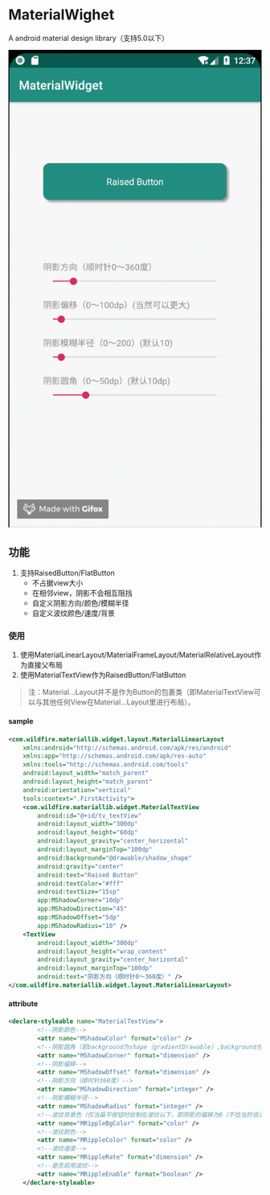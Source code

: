 # MaterialWighet

A android material design library（支持5.0以下）

![2018-12-24 12.37.58](https://github.com/WildfireCoding/MaterialWidget/blob/master/data/gif_material_button.gif)

## 功能

1. 支持RaisedButton/FlatButton
   * 不占据view大小
   * 在相邻view，阴影不会相互阻挡
   * 自定义阴影方向/颜色/模糊半径
   * 自定义波纹颜色/速度/背景

### 使用

1. 使用MaterialLinearLayout/MaterialFrameLayout/MaterialRelativeLayout作为直接父布局
2. 使用MaterialTextView作为RaisedButton/FlatButton

> 注：Material…Layout并不是作为Button的包裹类（即MaterialTextView可以与其他任何View在Material…Layout里进行布局）。

#### sample

```xml
<com.wildfire.materiallib.widget.layout.MaterialLinearLayout
    xmlns:android="http://schemas.android.com/apk/res/android"
    xmlns:app="http://schemas.android.com/apk/res-auto"
    xmlns:tools="http://schemas.android.com/tools"
    android:layout_width="match_parent"
    android:layout_height="match_parent"
    android:orientation="vertical"
    tools:context=".FirstActivity">
    <com.wildfire.materiallib.widget.MaterialTextView
        android:id="@+id/tv_textView"
        android:layout_width="300dp"
        android:layout_height="60dp"
        android:layout_gravity="center_horizontal"
        android:layout_marginTop="100dp"
        android:background="@drawable/shadow_shape"
        android:gravity="center"
        android:text="Raised Button"
        android:textColor="#fff"
        android:textSize="15sp"
        app:MShadowCorner="10dp"
        app:MShadowDirection="45"
        app:MShadowOffset="5dp"
        app:MShadowRadius="10" />
    <TextView
        android:layout_width="300dp"
        android:layout_height="wrap_content"
        android:layout_gravity="center_horizontal"
        android:layout_marginTop="100dp"
        android:text="阴影方向（顺时针0～360度）" />
</com.wildfire.materiallib.widget.layout.MaterialLinearLayout>
```

#### attribute

```xml
<declare-styleable name="MaterialTextView">
        <!--阴影颜色-->
        <attr name="MShadowColor" format="color" />
        <!--阴影圆角（若background为shape（gradientDrawable）,background也会进行圆角）-->
        <attr name="MShadowCorner" format="dimension" />
        <!--阴影偏移-->
        <attr name="MShadowOffset" format="dimension" />
        <!--阴影方向（顺时针360度）-->
        <attr name="MShadowDirection" format="integer" />
        <!--阴影模糊半径-->
        <attr name="MShadowRadius" format="integer" />
        <!--波纹背景色（仅当扁平按钮时绘制在波纹以下，即阴影的偏移为0（不恰当的说法））-->
        <attr name="MRippleBgColor" format="color" />
        <!--波纹颜色-->
        <attr name="MRippleColor" format="color" />
        <!--波纹速度-->
        <attr name="MRippleRate" format="dimension" />
        <!--是否启用波纹-->
        <attr name="MRippleEnable" format="boolean" />
    </declare-styleable>
```